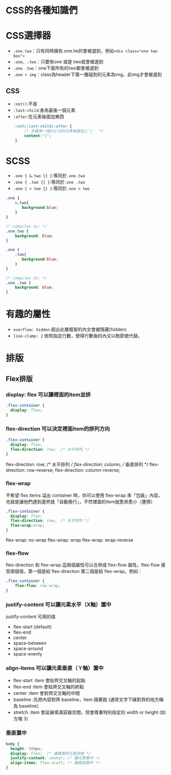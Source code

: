 
# CSS的各種知識們

# CSS選擇器

- `.one.two`：只有同時擁有.one.tw的會被選到，例如`<div class="one two box">`
- `.one, .two`：只要有one 或是 two就會被選到
- `.one .two`：one下面所有的two都會被選到
- `.one > img`：class為header下第一層碰到的元素為img，此img才會被選到

## CSS

- `:not()`:不是
- `:last-child`:身為最後一個元素
- `:after`:在元素後面加東西

```css
    :not(:last-child):after {    
        /* 非最後一個child的元素後面加上'|'  */
        content:"|";
    }
```

# SCSS

- `.one { &.two {} }`:等同於`.one.two`
- `.one { .two {} }`:等同於`.one .two`
- `.one { > two {} }`:等同於`.one > two`

```css
.one {
    &.two{
       background:blue;
    }
}

/* compiles to: */
.one.two {
    background: blue;
}
```


```css
.one {
    .two{
       background:blue;
    }
}

/* compiles to: */
.one .two {
    background: blue;
}
```

# 有趣的屬性

- `overflow: hidden`  超出此層框架的內文會被隱藏(hidden)
- `line-clamp: 2` 依照指定行數，使得行數後的內文以刪節號代替。

# 排版

## Flex排版

###  display: flex 可以讓裡面的item並排

```css
.flex-container {
  display: flex;
}
```

### flex-direction 可以決定裡面item的排列方向

```css
.flex-container {
  display: flex;
  flex-direction: row;  /* 水平排列 */
}
```

flex-direction: row;  /* 水平排列 */
flex-direction: column;  /* 垂直排列 */
flex-direction: row-reverse;
flex-direction: column-reverse;

### flex-wrap

不希望 flex items 溢出 container 時，你可以使用 flex-wrap 來「包裝」內容，也就是讓他們遇到邊界就「自動換行」，不然裡面的item就愈來愈小（壅擠）

```css
.flex-container {
  display: flex;
  flex-direction: row;  /* 水平排列 */
  flex-wrap:wrap;
}
```

flex-wrap: no-wrap
flex-wrap: wrap
flex-wrap: wrap-reverse

### flex-flow

flex-direction 和 flex-wrap 這兩個屬性可以合併成 flex-flow 屬性。flex-flow 接受兩個值，第一個是給 flex-direction 第二個是給 flex-wrap。例如：


```css
.flex-container {
    flex-flow: row wrap;
}
```

### justify-content  可以讓元素水平（X軸）置中

justify-content 可用的值

- flex-start (default)
- flex-end
- center
- space-between
- space-around
- space-evenly

### align-items  可以讓元素垂直（Ｙ軸）置中

- flex-start :item 會貼齊交叉軸的起點
- flex-end :item 會貼齊交叉軸的終點
- center :item 會對齊交叉軸的中間
- baseline :先把內容對齊 baseline，item 隨著跑 (通常文字下緣對齊的地方稱為 baseline）
- stretch :item 會延展填滿容器空間，但會尊重特別指定的 width or height (如方塊 3)

### 垂直置中

```css
body {
  height: 500px;
  display: flex;  /* 讓裡面的元素併排 */
  justify-content: center; /* 讓元素置中 */
  align-items: flex-start; /* 讓垂直置中 */
}
```